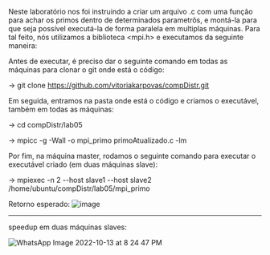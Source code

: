 Neste laboratório nos foi instruindo a criar um arquivo .c com uma função para achar os primos dentro de determinados parametrôs, e montá-la para que seja possível executá-la de forma paralela em multiplas máquinas. 
Para tal feito, nós utilizamos a biblioteca <mpi.h> e executamos da seguinte maneira:

Antes de executar, é preciso dar o seguinte comando em todas as máquinas para clonar o git onde está o código:

-> git clone https://github.com/vitoriakarpovas/compDistr.git

Em seguida, entramos na pasta onde está o código e criamos o executável, também em todas as máquinas:

-> cd compDistr/lab05 

-> mpicc -g -Wall -o mpi_primo primoAtualizado.c -lm 

Por fim, na máquina master, rodamos o seguinte comando para executar o executável criado (em duas máquinas slave):

-> mpiexec -n 2 --host slave1 --host slave2 /home/ubuntu/compDistr/lab05/mpi_primo 

Retorno esperado:
![image](https://user-images.githubusercontent.com/64614300/195726770-753c963a-4a4d-46ec-8377-9048e5e0b567.jpg)



----------------------------------------------------------------------------------------------------------------------
speedup em duas máquinas slaves:

![WhatsApp Image 2022-10-13 at 8 24 47 PM](https://user-images.githubusercontent.com/64480334/195728833-af73f99e-2d5a-4a6e-9ad9-bb9e7675d896.jpeg)

